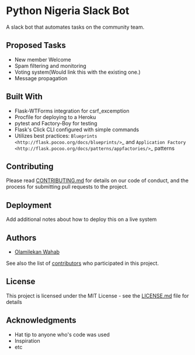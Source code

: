 # Python Nigeria Slack Bot

A slack  bot that automates tasks on the community team.


Proposed Tasks
--------------

- New member Welcome
- Spam filtering and monitoring
- Voting system(Would link this with the existing one.)
- Message propagation

Built With
--------
- Flask-WTForms integration for csrf_excemption
- Procfile for deploying to a Heroku 
- pytest and Factory-Boy for testing
- Flask's Click CLI configured with simple commands
- Utilizes best practices: `Blueprints <http://flask.pocoo.org/docs/blueprints/>`_ and `Application Factory <http://flask.pocoo.org/docs/patterns/appfactories/>`_ patterns


## Contributing
Please read [CONTRIBUTING.md](https://gist.github.com/PurpleBooth/b24679402957c63ec426) for details on our code of conduct, and the process for submitting pull requests to the project.

## Deployment

Add additional notes about how to deploy this on a live system

## Authors

 - [Olamilekan Wahab](https://github.com/olamyy)

See also the list of [contributors](https://github.com/pyung/pyungbot/contributors) who participated in this project.

## License

This project is licensed under the MIT License - see the [LICENSE.md](LICENSE.md) file for details

## Acknowledgments
* Hat tip to anyone who's code was used
* Inspiration
* etc

